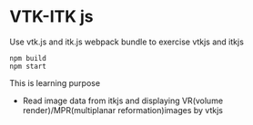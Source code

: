 # VTK-ITK js

Use vtk.js and itk.js webpack bundle to exercise vtkjs and itkjs

```shell
npm build
npm start
```

This is learning purpose

- Read image data from itkjs and displaying VR(volume render)/MPR(multiplanar reformation)images by vtkjs
